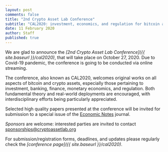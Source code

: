 ```yaml
---
layout: post
comments: false
title: "2nd Crypto Asset Lab Conference"
subtitle: "CAL2020: investment, economics, and regulation for bitcoin and crypto assets"
date: 11 February 2020
author: Staff
published: true
---
```


We are glad to announce the
_[2nd Crypto Asset Lab Conference]({{ site.baseurl }}/cal2020)_,
that will take place on October 27, 2020.
Due to Covid-19 pandemic, the conference is going to be conducted via online streaming.

The conference, also known as CAL2020, welcomes original
works on all aspects of bitcoin and crypto assets,
especially those pertaining to investment, banking, finance,
monetary economics, and regulation.
Both fundamental theory and real-world deployments are encouraged,
with interdisciplinary efforts being particularly appreciated.

Selected high quality papers presented at the conference will
be invited for submission to a special issue of the
[Economic Notes](https://onlinelibrary.wiley.com/page/journal/14680300/homepage/productinformation.html)
journal.

_Sponsors_ are welcome:
interested parties are invited to contact
[sponsorships@cryptoassetlab.org](mailto:sponsorships@cryptoassetlab.org)

For submission/registration forms, deadlines, and updates
please regularly check the _[conference page]({{ site.baseurl }}/cal2020)_.
